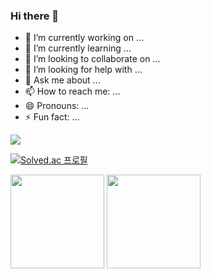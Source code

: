 ### Hi there 👋

- 🔭 I’m currently working on ...
- 🌱 I’m currently learning ...
- 👯 I’m looking to collaborate on ...
- 🤔 I’m looking for help with ...
- 💬 Ask me about ...
- 📫 How to reach me: ...
- 😄 Pronouns: ...
- ⚡ Fun fact: ...

<img src="https://img.shields.io/badge/Android-3DDC84?style=flat-square&logo=Android&logoColor=white"/>

[![Solved.ac
프로필](http://mazassumnida.wtf/api/mini/generate_badge?boj=csj0934&count_private=true)](https://solved.ac/csj0934)


<span>
  <img src = "https://github-readme-stats.vercel.app/api?username=daisyHyeseul&count_private=true&show_icons=true&theme=discord_old_blurple"height= 150px/>
  <img src = "https://github-readme-stats.vercel.app/api/top-langs/?username=daisyHyeseul&layout=compact&count_private=true&theme=discord_old_blurple" height= 150px/> 
</span>


